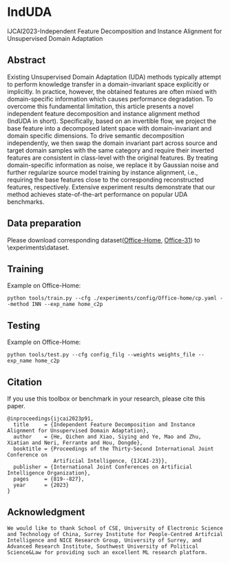 # IndUDA
IJCAI2023-Independent Feature Decomposition and Instance Alignment for Unsupervised Domain Adaptation

## Abstract
Existing Unsupervised Domain Adaptation (UDA) methods typically attempt to perform knowledge transfer in a domain-invariant space explicitly or implicitly. In practice, however, the obtained features are often mixed with domain-specific information which causes performance degradation. To overcome this fundamental limitation, this article presents a novel independent feature decomposition and instance alignment method (IndUDA in short). Specifically, based on an invertible flow, we project the base feature into a decomposed latent space with domain-invariant and domain specific dimensions. To drive semantic decomposition independently, we then swap the domain invariant part across source and target domain samples with the same category and require their inverted features are consistent in class-level with the original features. By treating domain-specific information as noise, we replace it by Gaussian noise and further regularize source model training by instance alignment, i.e., requiring the base features close to the corresponding reconstructed features, respectively. Extensive experiment results demonstrate that our method achieves state-of-the-art performance on popular UDA benchmarks.

## Data preparation
Please download corresponding dataset([Office-Home](https://www.hemanthdv.org/officeHomeDataset.html), [Office-31](https://faculty.cc.gatech.edu/~judy/domainadapt/)) to \experiments\dataset.

## Training
Example on Office-Home:
```
python tools/train.py --cfg ./experiments/config/Office-home/cp.yaml --method INN --exp_name home_c2p
```

## Testing
Example on Office-Home:
```
python tools/test.py --cfg config_filg --weights weights_file --exp_name home_c2p
```

## Citation
If you use this toolbox or benchmark in your research, please cite this paper.
```
@inproceedings{ijcai2023p91,
  title     = {Independent Feature Decomposition and Instance Alignment for Unsupervised Domain Adaptation},
  author    = {He, Qichen and Xiao, Siying and Ye, Mao and Zhu, Xiatian and Neri, Ferrante and Hou, Dongde},
  booktitle = {Proceedings of the Thirty-Second International Joint Conference on
               Artificial Intelligence, {IJCAI-23}},
  publisher = {International Joint Conferences on Artificial Intelligence Organization},
  pages     = {819--827},
  year      = {2023}
}

```

## Acknowledgment
```
We would like to thank School of CSE, University of Electronic Science and Technology of China, Surrey Institute for People-Centred Artifcial Intelligence and NICE Research Group, University of Surrey, and Advanced Research Institute, Southwest University of Political Science&Law for providing such an excellent ML research platform.
```
